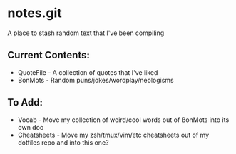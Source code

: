 # notes.git

A place to stash random text that I've been compiling

## Current Contents:

* QuoteFile - A collection of quotes that I've liked
* BonMots - Random puns/jokes/wordplay/neologisms

## To Add:

* Vocab - Move my collection of weird/cool words out of BonMots into its own doc
* Cheatsheets - Move my zsh/tmux/vim/etc cheatsheets out of my dotfiles repo and into this one?
